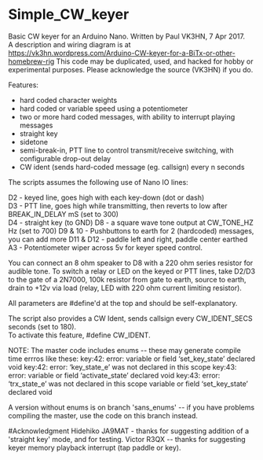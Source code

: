 # Simple_CW_keyer
Basic CW keyer for an Arduino Nano.  Written by Paul VK3HN, 7 Apr 2017.  
A description and wiring diagram is at https://vk3hn.wordpress.com/Arduino-CW-keyer-for-a-BiTx-or-other-homebrew-rig
This code may be duplicated, used, and hacked for hobby or experimental purposes. Please acknowledge the source (VK3HN) if you do.

Features:
 - hard coded character weights
 - hard coded or variable speed using a potentiometer
 - two or more hard coded messages, with ability to interrupt playing messages
 - straight key
 - sidetone
 - semi-break-in, PTT line to control transmit/receive switching, with configurable drop-out delay  
 - CW ident (sends hard-coded message (eg. callsign) every n seconds   

The scripts assumes the following use of Nano IO lines: 

D2 - keyed line, goes high with each key-down (dot or dash)  
D3 - PTT line, goes high while transmitting, then reverts to low after BREAK_IN_DELAY mS (set to 300)   
D4 - straight key (to GND)
D8 - a square wave tone output at CW_TONE_HZ Hz (set to 700) 
D9 & 10 - Pushbuttons to earth for 2 (hardcoded) messages, you can add more
D11 & D12 - paddle left and right, paddle center earthed 
A3 - Potentiometer wiper across 5v for keyer speed control. 

You can connect an 8 ohm speaker to D8 with a 220 ohm series resistor for audible tone.
To switch a relay or LED on the keyed or PTT lines, take D2/D3 to the gate of a 2N7000, 100k resistor from gate to earth, source to earth, drain to +12v via load (relay, LED with 220 ohm current limiting resistor).   

All parameters are #define'd at the top and should be self-explanatory.

The script also provides a CW Ident, sends callsign every CW_IDENT_SECS seconds (set to 180).  
To activate this feature, #define CW_IDENT.

NOTE: The master code includes enums -- these may generate compile time errros like these:
  key:42: error: variable or field ‘set_key_state’ declared void
  key:42: error: ‘key_state_e’ was not declared in this scope
  key:43: error: variable or field ‘activate_state’ declared void
  key:43: error: ‘trx_state_e’ was not declared in this scope
  variable or field ‘set_key_state’ declared void
  
  A version without enums is on branch 'sans_enums' -- if you have problems compiling the master, use the code on this branch instead.  

#Acknowledgment
  Hidehiko JA9MAT - thanks for suggesting addition of a 'straight key' mode, and for testing.
  Victor R3QX -- thanks for suggesting keyer memory playback interrupt (tap paddle or key).  
